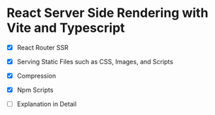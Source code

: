 # React Server Side Rendering with Vite and Typescript

- [x] React Router SSR

- [x] Serving Static Files such as CSS, Images, and Scripts

- [x] Compression

- [x] Npm Scripts

- [ ] Explanation in Detail

